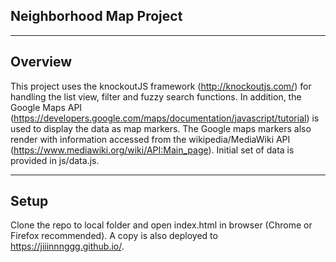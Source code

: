 ## Neighborhood Map Project

----
## Overview

This project uses the knockoutJS framework (http://knockoutjs.com/) for handling the list view, filter and fuzzy search functions. In addition, the Google Maps API (https://developers.google.com/maps/documentation/javascript/tutorial) is used to display the data as map markers. The Google maps markers also render with information accessed from the wikipedia/MediaWiki API (https://www.mediawiki.org/wiki/API:Main_page). Initial set of data is provided in js/data.js.

----
## Setup

Clone the repo to local folder and open index.html in browser (Chrome or Firefox recommended).
A copy is also deployed to https://jiiinnnggg.github.io/.
